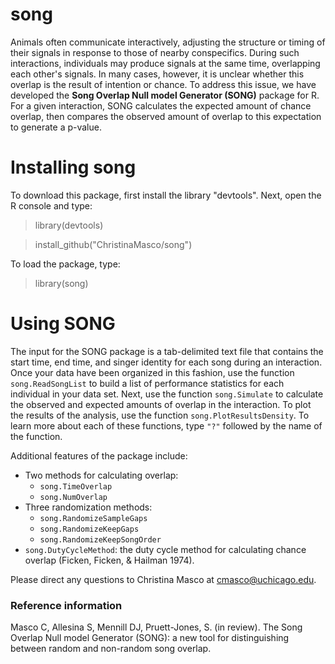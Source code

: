 song
====

Animals often communicate interactively, adjusting the structure or timing of
their signals in response to those of nearby conspecifics. During such 
interactions, individuals may produce signals at the same time, overlapping 
each other's signals. In many cases, however, it is unclear whether this 
overlap is the result of intention or chance. To address this issue, we have 
developed the <b>Song Overlap Null model Generator (SONG)</b> package for R. 
For a given interaction, SONG calculates the expected amount of chance overlap, 
then compares the observed amount of overlap to this expectation to generate a 
p-value.

<h1>Installing song</h1>
To download this package, first install the library "devtools".
Next, open the R console and type:

> library(devtools)

> install_github("ChristinaMasco/song")

To load the package, type:

> library(song)

<h1>Using SONG</h1>
The input for the SONG package is a tab-delimited text file that contains the 
start time, end time, and singer identity for each song during an interaction.
Once your data have been organized in this fashion, use the function 
<code>song.ReadSongList</code> to build a list of performance statistics for
each individual in your data set. Next, use the function 
<code>song.Simulate</code> to calculate the observed and expected amounts of 
overlap in the interaction. To plot the results of the analysis, use the 
function <code>song.PlotResultsDensity</code>. To learn more about each of 
these functions, type <code>"?"</code> followed by the name of the function.

Additional features of the package include:
<ul>
<li> Two methods for calculating overlap:
  <ul>
  <li><code>song.TimeOverlap</code></li>
  <li><code>song.NumOverlap</code></li>
  </ul>
<li> Three randomization methods:
  <ul>
  <li><code>song.RandomizeSampleGaps</code></li>
  <li><code>song.RandomizeKeepGaps</code></li>
  <li><code>song.RandomizeKeepSongOrder</code></li>
  </ul>
<li><code>song.DutyCycleMethod</code>: the duty cycle method for calculating 
chance overlap (Ficken, Ficken, & Hailman 1974).</li>
</ul>

Please direct any questions to Christina Masco at cmasco@uchicago.edu.

<h3>Reference information</h3>
Masco C, Allesina S, Mennill DJ, Pruett-Jones, S. (in review).  The Song 
Overlap Null model Generator (SONG): a new tool for distinguishing between
random and non-random song overlap.
